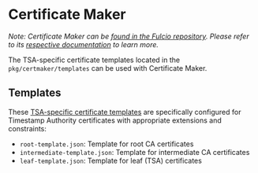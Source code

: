 # Certificate Maker

_Note: Certificate Maker can be [found in the Fulcio repository](https://github.com/sigstore/fulcio/tree/main/cmd/certificate_maker). Please refer to its [respective documentation](https://github.com/sigstore/fulcio/blob/main/docs/certificate-maker.md) to learn more._

The TSA-specific certificate templates located in the `pkg/certmaker/templates` can be used with Certificate Maker.

## Templates

These [TSA-specific certificate templates](pkg/certmaker/templates) are specifically configured for Timestamp Authority certificates with appropriate extensions and constraints:

- `root-template.json`: Template for root CA certificates
- `intermediate-template.json`: Template for intermediate CA certificates
- `leaf-template.json`: Template for leaf (TSA) certificates
